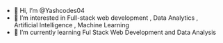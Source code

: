 - 👋 Hi, I’m @Yashcodes04
- 👀 I’m interested in Full-stack web development , Data Analytics , Artificial Intelligence , Machine Learning  
- 🌱 I’m currently learning Ful Stack Web Development and Data Analysis 
  

<!---
Yashcodes04/Yashcodes04 is a ✨ special ✨ repository because its `README.md` (this file) appears on your GitHub profile.
You can click the Preview link to take a look at your changes.
--->
